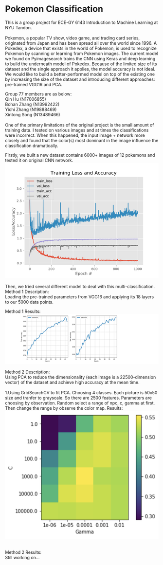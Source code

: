 # Pokemon Classification
This is a group project for ECE-GY 6143 Introduction to Machine Learning at NYU Tandon.<br />
<br />
Pokemon, a popular TV show, video game, and trading card series, originated from Japan
and has been spread all over the world since 1996. A Pokedex, a device that exists in the
world of Pokemon, is used to recognize Pokemon by scanning or learning from Pokemon
images. The current model we found on Pyimagesearch trains the CNN using Keras and
deep learning to build the underneath model of Pokedex. Because of the limited size of its
dataset and the single approach it applies, the model accuracy is not ideal. We would like to
build a better-performed model on top of the existing one by increasing the size of the
dataset and introducing different approaches: pre-trained VGG16 and PCA.

Group 77 members are as below: <br />
Qin Hu (N17006855) <br />
Bohan Zhang (N13992422) <br />
Yichi Zhang (N19888469) <br />
Xintong Song (N13489466) <br />
<br />
One of the primary limitations of the original project is the small amount of training data. I tested on various 
images and at times the classifications were incorrect. When this happened, the input image + network more closely 
and found that the color(s) most dominant in the image influence the classification dramatically. 

Firstly, we built a new dataset contains 6000+ images of 12 pokemons and tested it on original CNN network.
<br />
![alt text](cnn_new_dataset.png) <br />
<br />
Then, we tried several different model to deal with this multi-classification.
<br />
Method 1 Description: <br />
Loading the pre-trained parameters from VGG16 and applying its 18 layers to our 5000 data points.

Method 1 Results: <br />
![alt text](agg.png) <br />

Method 2 Description: <br />
Using PCA to reduce the dimensionality (each image is a 22500-dimension vector) of the dataset and achieve high accuracy at the mean time. <br />
<br/>
1.Using GridSearchCV to fit PCA.
Choosing 4 classes. Each picture is 50x50 size and tranfer to grayscale. So there are 2500 features.
Parameters are choosing by observation. Random select a range of npc, c, gamma at first. Then change the range by    observe the color map.
Results: <br />
![alt text](pca1.png) <br />
<br/>

Method 2 Results: <br />
Still working on...
